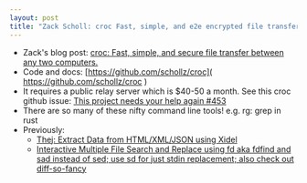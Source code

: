 ```yaml
---
layout: post
title: "Zack Scholl: croc Fast, simple, and e2e encrypted file transfer between any two computers. <- so many great CLI tools so little time. See 'Previously'"
---
```

* Zack's blog post: [croc: Fast, simple, and secure file transfer between any two computers.](https://schollz.com/blog/croc6/)
* Code and docs: [https://github.com/schollz/croc]( https://github.com/schollz/croc ) 
* It requires a public relay server which is $40-50 a month. See this croc github issue: [This project needs your help again #453](https://github.com/schollz/croc/issues/453)    
* There are so many of these nifty command line tools! e.g. rg: grep in rust
* Previously:
  * [Thej: Extract Data from HTML/XML/JSON using Xidel](http://rolandtanglao.com/2021/12/19/p1-thej-extract-data-html-json-xhtml-xidel/)
  * [Interactive  Multiple File Search and Replace using fd aka fdfind and sad instead of  sed; use sd for just stdin replacement; also check out diff-so-fancy](http://rolandtanglao.com/2022/05/23/p1-interactive-multiple-file-search-replace-using-fdfind-sad-instead-of-sed/)        

    